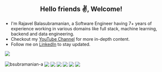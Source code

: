 <h2 align="center">Hello friends ✌️, Welcome!</h2>
<ul>
  <li>I'm Rajavel Balasubramanian, a Software Engineer having 7+ years of experience working in various domains like full stack, machine learning, backend and data engineering.</li>  
  <li>Checkout my <a href="https://www.youtube.com/@crtvecode">YouTube Channel</a> for more in-depth content.</li>
  <li>Follow me on <a href="https://www.linkedin.com/in/bsubbu/">LinkedIn</a> to stay updated.</li>
</ul>

&nbsp;![](https://komarev.com/ghpvc/?username=rajavelbala771980&color=brightgreen)
<p>&nbsp;<img align="center" src="https://github-readme-stats.vercel.app/api?username=rajavelbala771980&show_icons=true&locale=en&theme=react" alt="bsubramanian-a" />
<img align="center" src="https://github-readme-stats.vercel.app/api/top-langs/?username=rajavelbala771980&layout=compact&hide_border=true&&langs_count=10&show_icons=true&theme=react" />
<img align="center" src="https://github-readme-stats.vercel.app/api/wakatime/?username=rajavelbala771980&layout=compact&hide_border=true&&langs_count=10&show_icons=true&theme=react" />
<img align="center" src="https://github-readme-stats.vercel.app/api/pin/?username=rajavelbala771980&layout=compact&hide_border=true&&langs_count=10&show_icons=true&theme=react" />
<img align="center" src="https://github-readme-stats.vercel.app/api/gist/?username=rajavelbala771980&layout=compact&hide_border=true&&langs_count=10&show_icons=true&theme=react" />
<img align="center" src="https://github-readme-stats.vercel.app/api/status/pat-info/?username=rajavelbala771980&layout=compact&hide_border=true&&langs_count=10&show_icons=true&theme=react" />
<img align="center" src="https://github-readme-stats.vercel.app/api/status/up/?username=rajavelbala771980&layout=compact&hide_border=true&&langs_count=10&show_icons=true&theme=react" />
</p>
